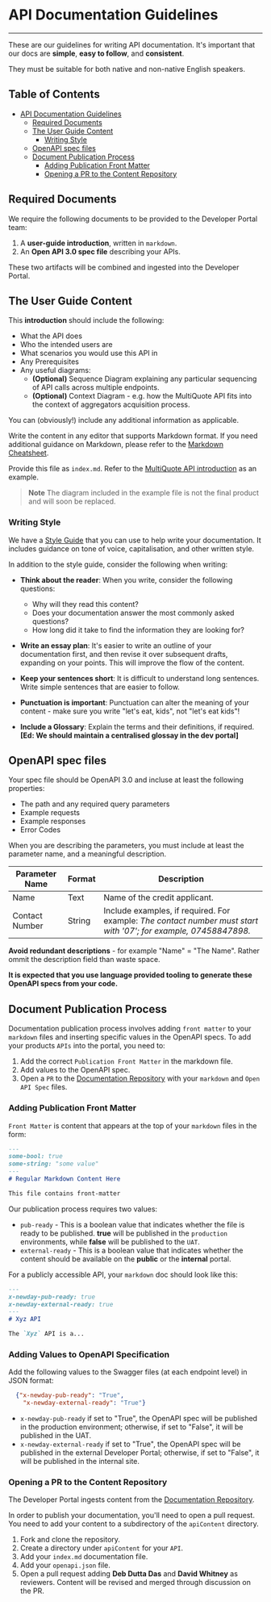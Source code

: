 # API Documentation Guidelines

---

These are our guidelines for writing API documentation.
It's important that our docs are **simple**, **easy to follow**, and **consistent**.

They must be suitable for both native and non-native English speakers.

## Table of Contents

- [API Documentation Guidelines](#api-documentation-guidelines)
  - [Required Documents](#required-documents)
  - [The User Guide Content](#the-user-guide-content)
    - [Writing Style](#writing-style)
  - [OpenAPI spec files](#openapi-spec-files)
  - [Document Publication Process](#document-publication-process)
    - [Adding Publication Front Matter](#adding-publication-front-matter)
    - [Opening a PR to the Content Repository](#opening-a-pr-to-the-content-repository)

## Required Documents

We require the following documents to be provided to the Developer Portal team:

1. A **user-guide introduction**, written in `markdown`.
2. An **Open API 3.0 spec file** describing your APIs.

These two artifacts will be combined and ingested into the Developer Portal.

## The User Guide Content

This **introduction** should include the following:

- What the API does
- Who the intended users are
- What scenarios you would use this API in
- Any Prerequisites
- Any useful diagrams:
  - **(Optional)** Sequence Diagram explaining any particular sequencing of API calls across multiple endpoints.
  - **(Optional)** Context Diagram - e.g. how the MultiQuote API fits into the context of aggregators acquisition process.

You can (obviously!) include any additional information as applicable.

Write the content in any editor that supports Markdown format. If you need additional guidance on Markdown, please refer to the [Markdown Cheatsheet](https://www.markdownguide.org/cheat-sheet).

Provide this file as `index.md`. Refer to the [MultiQuote API introduction](./Example-User-Guide.md) as an example.

>**Note** The diagram included in the example file is not the final product and will soon be replaced.

### Writing Style

We have a [Style Guide](./StyleGuide.md) that you can use to help write your documentation. It includes guidance on tone of voice, capitalisation, and other written style.

In addition to the style guide, consider the following when writing:

- **Think about the reader**: When you write, consider the following questions:
  - Why will they read this content?
  - Does your documentation answer the most commonly asked questions?
  - How long did it take to find the information they are looking for?

- **Write an essay plan**: It's easier to write an outline of your documentation first, and then revise it over subsequent drafts, expanding on your points. This will improve the flow of the content.

- **Keep your sentences short**: It is  difficult to understand long sentences. Write simple sentences that are easier to follow.

- **Punctuation is important**: Punctuation can alter the meaning of your content - make sure you write "let's eat, kids", not "let's eat kids"!

- **Include a Glossary**: Explain the terms and their definitions, if required. **[Ed: We should maintain a centralised glossay in the dev portal]**

## OpenAPI spec files

Your spec file should be OpenAPI 3.0 and incluse at least the following properties:

- The path and any required query parameters
- Example requests
- Example responses
- Error Codes

When you are describing the parameters, you must include at least the parameter name, and a meaningful description.

|Parameter Name |Format | Description  |
|------------------------|-----------|-------------------|
| Name | Text| Name of the credit applicant. |
|Contact Number | String | Include examples, if required. For example: _The contact number must start with '07'; for example, 07458847898._|

**Avoid redundant descriptions** - for example "Name" = "The Name". Rather ommit the description field than waste space.

**It is expected that you use language provided tooling to generate these OpenAPI specs from your code.**

## Document Publication Process

Documentation publication process involves adding `front matter` to your `markdown` files and inserting specific values in the OpenAPI specs. To add your products `APIs` into the portal, you need to:

1. Add the correct `Publication Front Matter` in the markdown file.
2. Add values to the OpenAPI spec.
3. Open a `PR` to the [Documentation Repository](https://github.com/NewDayCards/NewDay.Docs.DevPortal.Content) with your `markdown` and `Open API Spec` files.

### Adding Publication Front Matter

`Front Matter` is content that appears at the top of your `markdown` files in the form:

```md
---
some-bool: true
some-string: "some value"
---
# Regular Markdown Content Here

This file contains front-matter
```

Our publication process requires two values:

- `pub-ready` - This is a boolean value that indicates whether the file is ready to be published. **true** will be published in the `production` environments, while **false** will be published to the `UAT`.
- `external-ready` - This is a boolean value that indicates whether the content should be available on the **public** or the **internal** portal.

For a publicly accessible API, your `markdown` doc should look like this:

```md
---
x-newday-pub-ready: true
x-newday-external-ready: true
---
# Xyz API

The `Xyz` API is a...
```

### Adding Values to OpenAPI Specification

Add the following values to the Swagger files (at each endpoint level) in JSON format:

```JSON
  {"x-newday-pub-ready": "True",  
    "x-newday-external-ready": "True"}
```

* `x-newday-pub-ready` if set to "True", the OpenAPI spec will be published in the production environment; otherwise, if set to "False", it will be published in the UAT.  
* `x-newday-external-ready` if set to "True", the OpenAPI spec will be published in the external Developer Portal; otherwise, if set to "False", it will be published in the internal site.

### Opening a PR to the Content Repository

The Developer Portal ingests content from the [Documentation Repository](https://github.com/NewDayCards/NewDay.Docs.DevPortal.Content).

In order to publish your documentation, you'll need to open a pull request. You need to add your content to a subdirectory of the `apiContent` directory.

1. Fork and clone the repository.
2. Create a directory under `apiContent` for your `API`.
3. Add your `index.md` documentation file.
4. Add your `openapi.json` file.
5. Open a pull request adding **Deb Dutta Das** and **David Whitney** as reviewers.
    Content will be revised and merged through discussion on the PR.
